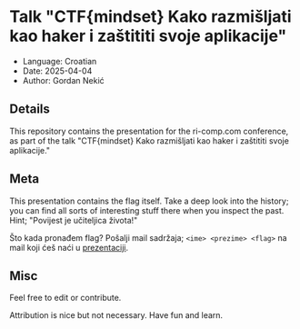 # Talk "CTF{mindset} Kako razmišljati kao haker i zaštititi svoje aplikacije"

- Language: Croatian
- Date: 2025-04-04
- Author: Gordan Nekić

## Details

This repository contains the presentation for the ri-comp.com conference, as part of the talk "CTF{mindset} Kako razmišljati kao haker i zaštititi svoje aplikacije."

## Meta

This presentation contains the flag itself. Take a deep look into the history; you can find all sorts of interesting stuff there when you inspect the past.
Hint; "Povijest je učiteljica života!"

Što kada pronađem flag? Pošalji mail sadržaja; `<ime> <prezime> <flag>` na mail koji ćeš naći u <a href="https://gordan.neki.ch/talk-ctf-mindset/" target="_blank">prezentaciji</a>.

## Misc

Feel free to edit or contribute.

Attribution is nice but not necessary. Have fun and learn.
